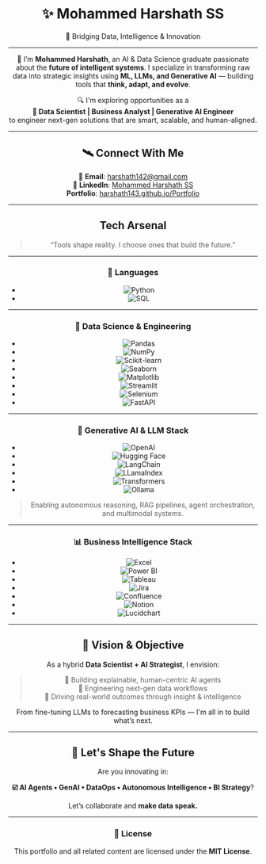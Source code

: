 <div align="center">

# ✨ Mohammed Harshath SS

🌌 Bridging Data, Intelligence & Innovation

---

🚀 I’m **Mohammed Harshath**, an AI & Data Science graduate passionate about the **future of intelligent systems**. I specialize in transforming raw data into strategic insights using **ML, LLMs, and Generative AI** — building tools that **think, adapt, and evolve**.

🔍 I'm exploring opportunities as a  
**🔹 Data Scientist | Business Analyst | Generative AI Engineer**  
to engineer next-gen solutions that are smart, scalable, and human-aligned.

---

## 🛰️ Connect With Me

📧 **Email**: [harshath142@gmail.com](mailto:harshath142@gmail.com)  
🔗 **LinkedIn**: [Mohammed Harshath SS](https://www.linkedin.com/in/mohammed-harshath-ss-a68435208/)  
   **Portfolio**: [harshath143.github.io/Portfolio](https://harshath143.github.io/Portfolio/)

---

##  Tech Arsenal

> “Tools shape reality. I choose ones that build the future.”

---

### 🧬 Languages

- ![Python](https://img.shields.io/badge/Python-3670A0?logo=python&logoColor=white)
- ![SQL](https://img.shields.io/badge/SQL-4479A1?logo=mysql&logoColor=white)

---

### 🧪 Data Science & Engineering

- ![Pandas](https://img.shields.io/badge/Pandas-150458?logo=pandas&logoColor=white)
- ![NumPy](https://img.shields.io/badge/NumPy-013243?logo=numpy&logoColor=white)
- ![Scikit-learn](https://img.shields.io/badge/Scikit--learn-F7931E?logo=scikit-learn&logoColor=white)
- ![Seaborn](https://img.shields.io/badge/Seaborn-4B8BBE?logo=python&logoColor=white)
- ![Matplotlib](https://img.shields.io/badge/Matplotlib-11557C?logo=matplotlib&logoColor=white)
- ![Streamlit](https://img.shields.io/badge/Streamlit-FF4B4B?logo=streamlit&logoColor=white)
- ![Selenium](https://img.shields.io/badge/Selenium-43B02A?logo=selenium&logoColor=white)
- ![FastAPI](https://img.shields.io/badge/FastAPI-009688?logo=fastapi&logoColor=white)

---

### 🤖 Generative AI & LLM Stack

- ![OpenAI](https://img.shields.io/badge/OpenAI-412991?logo=openai&logoColor=white)
- ![Hugging Face](https://img.shields.io/badge/Hugging%20Face-FFD21F?logo=huggingface&logoColor=black)
- ![LangChain](https://img.shields.io/badge/LangChain-000000?logo=python&logoColor=white)
- ![LLamaIndex](https://img.shields.io/badge/LLamaIndex-1E1E1E?logo=python&logoColor=white)
- ![Transformers](https://img.shields.io/badge/Transformers-FF6F61?logo=python&logoColor=white)
- ![Ollama](https://img.shields.io/badge/Ollama-00B2A9?logo=llama&logoColor=white)

> Enabling autonomous reasoning, RAG pipelines, agent orchestration, and multimodal systems.

---

### 📊 Business Intelligence Stack

- ![Excel](https://img.shields.io/badge/Excel-217346?logo=microsoft-excel&logoColor=white)
- ![Power BI](https://img.shields.io/badge/PowerBI-F2C811?logo=powerbi&logoColor=black)
- ![Tableau](https://img.shields.io/badge/Tableau-E97627?logo=tableau&logoColor=white)
- ![Jira](https://img.shields.io/badge/Jira-0052CC?logo=jira&logoColor=white)
- ![Confluence](https://img.shields.io/badge/Confluence-172B4D?logo=confluence&logoColor=white)
- ![Notion](https://img.shields.io/badge/Notion-000000?logo=notion&logoColor=white)
- ![Lucidchart](https://img.shields.io/badge/Lucidchart-FC6D26?logo=lucidchart&logoColor=white)

---

## 🧭 Vision & Objective

As a hybrid **Data Scientist + AI Strategist**, I envision:

> 🔹 Building explainable, human-centric AI agents  
> 🔹 Engineering next-gen data workflows  
> 🔹 Driving real-world outcomes through insight & intelligence  

From fine-tuning LLMs to forecasting business KPIs — I'm all in to build what’s next.

---

## 🤝 Let's Shape the Future

Are you innovating in:

**☑️ AI Agents • GenAI • DataOps • Autonomous Intelligence • BI Strategy**?

Let’s collaborate and **make data speak.**

---

### 📜 License

This portfolio and all related content are licensed under the **MIT License**.

</div>
